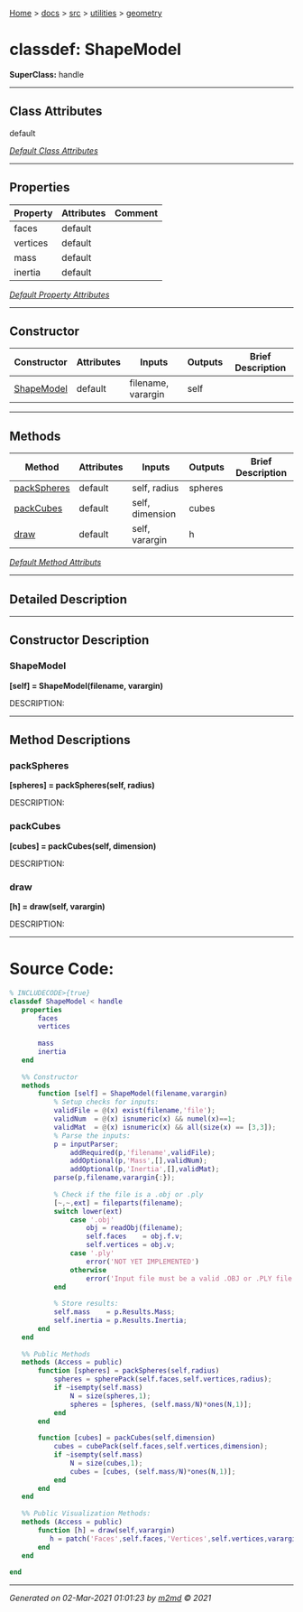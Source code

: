 [Home](../../../index.md) > [docs](../../../docs_index.md) > [src](../../src_index.md) > [utilities](../utilities_index.md) > [geometry](geometry_index.md)  

 
 # classdef: ShapeModel

**SuperClass:** handle



 ***

## Class Attributes

default

[*Default Class Attributes*](https://www.mathworks.com/help/matlab/matlab_oop/class-attributes.html)

 ***

## Properties

| Property | Attributes  | Comment |
| -------- | ----------- | ------- |
| faces | default |  |
| vertices | default |  |
| mass | default |  |
| inertia | default |  |

[*Default Property Attributes*](https://www.mathworks.com/help/matlab/matlab_oop/property-attributes.html)

 ***

## Constructor

| Constructor | Attributes | Inputs | Outputs | Brief Description |
| ----------- | ---------- | ------ | ------- | ----------------- |
| [ShapeModel](#shapemodel) | default | filename, varargin | self |  |


 ***

## Methods

| Method | Attributes | Inputs | Outputs | Brief Description |
| ------ | ---------- | ------ | ------- | ----------------- |
| [packSpheres](#packspheres) | default | self, radius | spheres |  |
| [packCubes](#packcubes) | default | self, dimension | cubes |  |
| [draw](#draw) | default | self, varargin | h |  |


[*Default Method Attributs*](https://www.mathworks.com/help/matlab/matlab_oop/method-attributes.html)

 ***

## Detailed Description



 ***

## Constructor Description

### ShapeModel

**[self] = ShapeModel(filename, varargin)**

DESCRIPTION: 

 ***

## Method Descriptions

### packSpheres

**[spheres] = packSpheres(self, radius)**

DESCRIPTION: 
### packCubes

**[cubes] = packCubes(self, dimension)**

DESCRIPTION: 
### draw

**[h] = draw(self, varargin)**

DESCRIPTION: 


 
 *** 

# Source Code:

 ```matlab 
 % INCLUDECODE>{true}
classdef ShapeModel < handle
    properties
        faces
        vertices
        
        mass
        inertia
    end
    
    %% Constructor
    methods
        function [self] = ShapeModel(filename,varargin)
            % Setup checks for inputs:
            validFile = @(x) exist(filename,'file');
            validNum  = @(x) isnumeric(x) && numel(x)==1;
            validMat  = @(x) isnumeric(x) && all(size(x) == [3,3]);
            % Parse the inputs:
            p = inputParser;
                addRequired(p,'filename',validFile);
                addOptional(p,'Mass',[],validNum);
                addOptional(p,'Inertia',[],validMat);
            parse(p,filename,varargin{:});
            
            % Check if the file is a .obj or .ply
            [~,~,ext] = fileparts(filename);
            switch lower(ext)
                case '.obj'
                    obj = readObj(filename);
                    self.faces    = obj.f.v;
                    self.vertices = obj.v;
                case '.ply'
                    error('NOT YET IMPLEMENTED')
                otherwise
                    error('Input file must be a valid .OBJ or .PLY file')
            end
            
            % Store results:
            self.mass    = p.Results.Mass;
            self.inertia = p.Results.Inertia;
        end
    end
    
    %% Public Methods
    methods (Access = public)
        function [spheres] = packSpheres(self,radius)
            spheres = spherePack(self.faces,self.vertices,radius);
            if ~isempty(self.mass)
                N = size(spheres,1);
                spheres = [spheres, (self.mass/N)*ones(N,1)];
            end
        end
        
        function [cubes] = packCubes(self,dimension)
            cubes = cubePack(self.faces,self.vertices,dimension); 
            if ~isempty(self.mass)
                N = size(cubes,1);
                cubes = [cubes, (self.mass/N)*ones(N,1)];
            end
        end
    end
    
    %% Public Visualization Methods:
    methods (Access = public)
        function [h] = draw(self,varargin)
           h = patch('Faces',self.faces,'Vertices',self.vertices,varargin{:}); 
        end
    end
    
end 
 ``` 
  
 ***

*Generated on 02-Mar-2021 01:01:23 by [m2md](https://github.com/crgnam-research/m2md) © 2021*